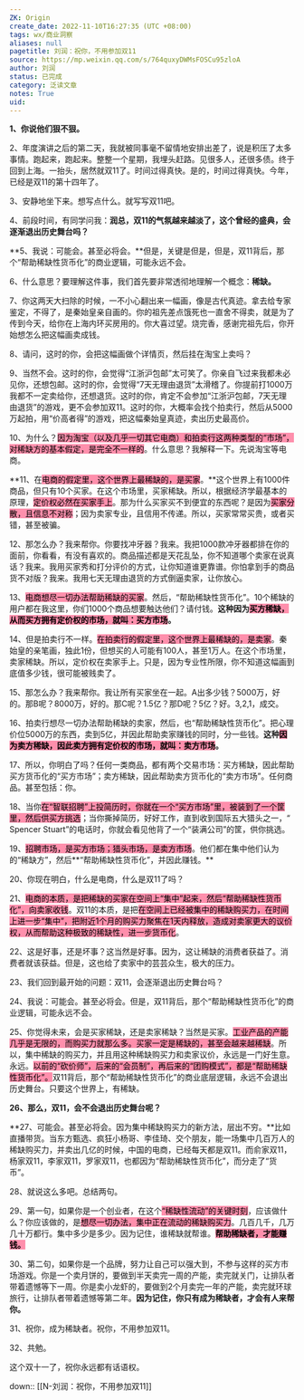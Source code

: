 ```yaml
---
ZK: Origin
create_date: 2022-11-10T16:27:35 (UTC +08:00)
tags: wx/商业洞察
aliases: null
pagetitle: 刘润：祝你，不用参加双11
source: https://mp.weixin.qq.com/s/764quxyDWMsFOSCu95zloA
author: 刘润
status: 已完成
category: 泛读文章
notes: True
uid: 
---
```


**1、你说他们狠不狠。**

2、年度演讲之后的第二天，我就被同事毫不留情地安排出差了，说是积压了太多事情。跑起来，跑起来。整整一个星期，我埋头赶路。见很多人，还很多债。终于回到上海。一抬头，居然就双11了。时间过得真快。是的，时间过得真快。今年，已经是双11的第十四年了。

3、安静地坐下来。想写点什么。就写写双11吧。

4、前段时间，有同学问我：**润总，双11的气氛越来越淡了，这个曾经的盛典，会逐渐退出历史舞台吗？**

**5、我说：可能会。甚至必将会。**但是，关键是但是，但是，双11背后，那个“帮助稀缺性货币化”的商业逻辑，可能永远不会。

6、什么意思？要理解这件事，我们首先要非常透彻地理解一个概念：**稀缺。**

7、你这两天大扫除的时候，一不小心翻出来一幅画，像是古代真迹。拿去给专家鉴定，不得了，是秦始皇亲自画的。你的祖先差点饿死也一直舍不得卖，就是为了传到今天，给你在上海内环买房用的。你大喜过望。烧完香，感谢完祖先后，你开始想怎么把这幅画卖成钱。

8、请问，这时的你，会把这幅画做个详情页，然后挂在淘宝上卖吗？

9、当然不会。这时的你，会觉得“江浙沪包邮”太可笑了。你亲自飞过来我都未必见你，还想包邮。这时的你，会觉得“7天无理由退货”太滑稽了。你提前打1000万我都不一定卖给你，还想退货。这时的你，肯定不会参加“江浙沪包邮，7天无理由退货”的游戏，更不会参加双11。这时的你，大概率会找个拍卖行，然后从5000万起拍，用“价高者得”的游戏，把这幅秦始皇真迹，卖出历史最高价。

10、为什么？<mark style="background: #FF5582A6;">因为淘宝（以及几乎一切其它电商）和拍卖行这两种类型的“市场”，对稀缺方的基本假定，是完全不一样的</mark>。什么意思？我解释一下。先说淘宝等电商。

**11、在<mark style="background: #FF5582A6;">电商的假定里，这个世界上最稀缺的，是买家</mark>。**这个世界上有1000件商品，但只有10个买家。在这个市场里，买家稀缺。所以，根据经济学最基本的原理，<mark style="background: #FF5582A6;">定价权必然在买家手上</mark>。那为什么买家买不到便宜的东西呢？是因为<mark style="background: #FF5582A6;">买家分散，且信息不对称</mark>；因为卖家专业，且信用不传递。所以，买家常常买贵，或者买错，甚至被骗。

12、那怎么办？我来帮你。你要找冲牙器？我来。我把1000款冲牙器都排在你的面前，你看看，有没有喜欢的。商品描述都是天花乱坠，你不知道哪个卖家在说真话？我来。我用买家秀和打分评价的方式，让你知道谁更靠谱。你怕拿到手的商品货不对版？我来。我用七天无理由退货的方式倒逼卖家，让你放心。

13、<mark style="background: #FF5582A6;">电商想尽一切办法帮助稀缺的买家</mark>。然后，“帮助稀缺性货币化”。10个稀缺的用户都在我这里，你们1000个商品想要触达他们？请付钱。**这种因为<mark style="background: #FF5582A6;">买方稀缺，从而买方拥有定价权的市场，就叫：买方市场</mark>。**

14、但是拍卖行不一样。<mark style="background: #FF5582A6;">在拍卖行的假定里，这个世界上最稀缺的，是卖家</mark>。秦始皇的亲笔画，独此1份，但想买的人可能有100人，甚至1万人。在这个市场里，卖家稀缺。所以，定价权在卖家手上。只是，因为专业性所限，你不知道这幅画到底值多少钱，很可能被贱卖了。

15、那怎么办？我来帮你。我让所有买家坐在一起。A出多少钱？5000万，好的。那B呢？8000万，好的。那C呢？1.5亿？那D呢？5亿？好。3,2,1，成交。

16、拍卖行想尽一切办法帮助稀缺的卖家，然后，也“帮助稀缺性货币化”。把心理价位5000万的东西，卖到5亿，并因此帮助卖家赚钱的同时，分一些钱。**这种<mark style="background: #FF5582A6;">因为卖方稀缺，因此卖方拥有定价权的市场，就叫：卖方市场</mark>。**

17、所以，你明白了吗？任何一类商品，都有两个交易市场：买方稀缺，因此帮助买方货币化的“买方市场”；卖方稀缺，因此帮助卖方货币化的“卖方市场”。任何商品。甚至包括：你。

18、当你<mark style="background: #FF5582A6;">在“智联招聘”上投简历时，你就在一个“买方市场”里，被装到了一个筐里，然后供买方挑选</mark>；当你撕掉简历，好好工作，直到收到国际五大猎头之一，“ Spencer Stuart”的电话时，你就会看见他背了一个“装满公司”的筐，供你挑选。

19、<mark style="background: #FF5582A6;">招聘市场，是买方市场；猎头市场，是卖方市场</mark>。他们都在集中他们认为的“稀缺方”，然后**“帮助稀缺性货币化”，并因此赚钱。**

20、你现在明白，什么是电商，什么是双11了吗？

21、<mark style="background: #FF5582A6;">电商的本质，是把稀缺的买家在空间上“集中”起来，然后“帮助稀缺性货币化”，向卖家收钱</mark>。双11的本质，是把<mark style="background: #FF5582A6;">在空间上已经被集中的稀缺购买力，在时间上进一步“集中”，把附近1个月的购买力聚焦在1天内释放，造成对卖家更大的议价权，从而帮助这种极致的稀缺性，进一步货币化</mark>。

22、这是好事，还是坏事？这当然是好事。因为，这让稀缺的消费者获益了。消费者就该获益。但是，这也给了卖家中的芸芸众生，极大的压力。

23、我们回到最开始的问题：双11，会逐渐退出历史舞台吗？

24、我说：可能会。甚至必将会。但是，双11背后，那个“帮助稀缺性货币化”的商业逻辑，可能永远不会。

25、你觉得未来，会是买家稀缺，还是卖家稀缺？当然是买家。<mark style="background: #FF5582A6;">工业产品的产能几乎是无限的，而购买力就那么多。买家一定是稀缺的，甚至会越来越稀缺</mark>。所以，集中稀缺的购买力，并且用这种稀缺购买力和卖家议价，永远是一门好生意。永远。<mark style="background: #FF5582A6;">以前的“砍价师”，后来的“会员制”，再后来的“团购模式”，都是“帮助稀缺性货币化”。</mark>双11背后，那个“帮助稀缺性货币化”的商业底层逻辑，永远不会退出历史舞台。只要这个世界上，有稀缺。

**26、那么，双11，会不会退出历史舞台呢？**

**27、可能会。甚至必将会。因为集中稀缺购买力的新方法，层出不穷。**比如直播带货。当东方甄选、疯狂小杨哥、李佳琦、交个朋友，能一场集中几百万人的稀缺购买力，并卖出几亿的时候，中国的电商，已经每天都是双11。而俞家双11，杨家双11，李家双11，罗家双11，也都因为“帮助稀缺性货币化”，而分走了“货币”。

28、就说这么多吧。总结两句。

29、第一句，如果你是一个创业者，在这个<mark style="background: #FF5582A6;">“稀缺性流动”的关键时刻</mark>，应该做什么？你应该做的，是<mark style="background: #FF5582A6;">想尽一切办法，集中正在流动的稀缺购买力</mark>。几百几千，几万几十万都行。集中多少是多少。因为记住，谁稀缺就帮谁。**<mark style="background: #FF5582A6;">帮助稀缺者，才能赚钱。</mark>**

30、第二句，如果你是一个品牌，努力让自己可以强大到，不参与这样的买方市场游戏。你是一个卖月饼的，要做到半天卖完一周的产能，卖完就关门，让排队者带着遗憾等下一周。你是卖小龙虾的，要做到2个月卖完一年的产能，卖完就环球旅行，让排队者带着遗憾等第二年。**因为记住，你只有成为稀缺者，才会有人来帮你。**

31、祝你，成为稀缺者。祝你，不用参加双11。

32、共勉。  

这个双十一了，祝你永远都有话语权。

down:: [[N-刘润：祝你，不用参加双11]]